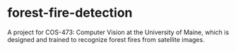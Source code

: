 # forest-fire-detection
A project for COS-473: Computer Vision at the University of Maine, which is designed and trained to recognize forest fires from satellite images.
